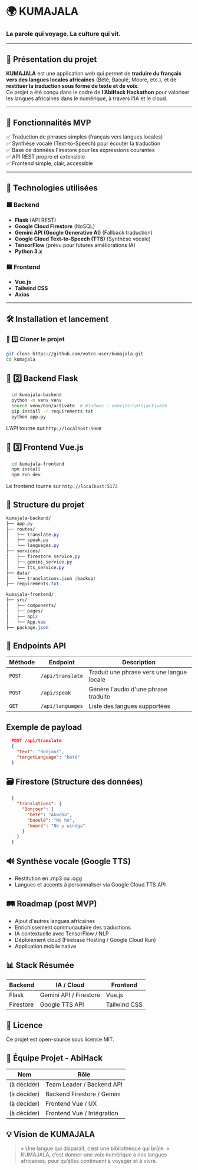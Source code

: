 # 🌍 KUMAJALA
### La parole qui voyage. La culture qui vit.

---

## 📝 Présentation du projet
**KUMAJALA** est une application web qui permet de **traduire du français vers des langues locales africaines** (Bété, Baoulé, Mooré, etc.), et de **restituer la traduction sous forme de texte et de voix**.  
Ce projet a été conçu dans le cadre de **l’AbiHack Hackathon** pour valoriser les langues africaines dans le numérique, à travers l'IA et le cloud.

---

## 🚩 Fonctionnalités MVP
✅ Traduction de phrases simples (français vers langues locales)  
✅ Synthèse vocale (Text-to-Speech) pour écouter la traduction  
✅ Base de données Firestore pour les expressions courantes  
✅ API REST propre et extensible  
✅ Frontend simple, clair, accessible

---

## 🔧 Technologies utilisées

### 🟦 Backend
- **Flask** (API REST)
- **Google Cloud Firestore** (NoSQL)
- **Gemini API (Google Generative AI)** (Fallback traduction)
- **Google Cloud Text-to-Speech (TTS)** (Synthèse vocale)
- **TensorFlow** (prévu pour futures améliorations IA)
- **Python 3.x**

### 🟩 Frontend
- **Vue.js**
- **Tailwind CSS**
- **Axios**

---

## 🛠️ Installation et lancement

### 🔹 1️⃣ Cloner le projet
```bash
git clone https://github.com/votre-user/kumajala.git
cd kumajala
```

## 🔹 2️⃣ Backend Flask

```bash
  cd kumajala-backend
  python -m venv venv
  source venv/bin/activate  # Windows : venv\Scripts\activate
  pip install -r requirements.txt
  python app.py
```
L'API tourne sur `http://localhost:5000`

## 🔹 3️⃣ Frontend Vue.js

```bash
  cd kumajala-frontend
  npm install
  npm run dev
```

Le frontend tourne sur `http://localhost:5173`

## 📂 Structure du projet

```css
kumajala-backend/
├── app.py
├── routes/
│   ├── translate.py
│   ├── speak.py
│   └── languages.py
├── services/
│   ├── firestore_service.py
│   ├── gemini_service.py
│   └── tts_service.py
├── data/
│   └── translations.json (backup)
├── requirements.txt

kumajala-frontend/
├── src/
│   ├── components/
│   ├── pages/
│   ├── api/
│   └── App.vue
├── package.json
```

## 🚀 Endpoints API

| Méthode | Endpoint         | Description                               |
| ------- | ---------------- | ----------------------------------------- |
| `POST`  | `/api/translate` | Traduit une phrase vers une langue locale |
| `POST`  | `/api/speak`     | Génère l'audio d'une phrase traduite      |
| `GET`   | `/api/languages` | Liste des langues supportées              |

## Exemple de payload

```json
  POST /api/translate
  {
    "text": "Bonjour",
    "targetLanguage": "bété"
  }
```

## 🗃️ Firestore (Structure des données)

```json
  {
    "translations": {
      "Bonjour": {
        "bété": "Akwaba",
        "baoulé": "Mo ho",
        "mooré": "Ne y windga"
      }
    }
  }
```

## 🔊 Synthèse vocale (Google TTS)

- Restitution en .mp3 ou .ogg
- Langues et accents à personnaliser via Google Cloud TTS API

## 🛤️ Roadmap (post MVP)

- Ajout d'autres langues africaines
- Enrichissement communautaire des traductions
- IA contextuelle avec TensorFlow / NLP
- Déploiement cloud (Firebase Hosting / Google Cloud Run)
- Application mobile native

## 📊 Stack Résumée

| Backend   | IA / Cloud             | Frontend     |
| --------- | ---------------------- | ------------ |
| Flask     | Gemini API / Firestore | Vue.js       |
| Firestore | Google TTS API         | Tailwind CSS |

## 📜 Licence

Ce projet est open-source sous licence MIT.

## 🤝 Équipe Projet - AbiHack

| Nom       | Rôle                       |
| ----------| -------------------------- |
|(à décider)| Team Leader / Backend API  |
|(à décider)| Backend Firestore / Gemini |
|(à décider)| Frontend Vue / UX          |
|(à décider)| Frontend Vue / Intégration |

## 💡 Vision de KUMAJALA

> « Une langue qui disparaît, c’est une bibliothèque qui brûle. »
> KUMAJALA, c’est donner une voix numérique à nos langues africaines, pour qu’elles continuent à voyager et à vivre.
